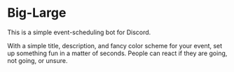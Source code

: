 # Big-Large
This is a simple event-scheduling bot for Discord.

With a simple title, description, and fancy color scheme for your event, set up something fun in a matter of seconds. People can react if they are going, not going, or unsure.
